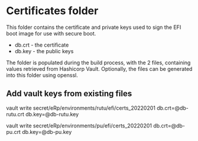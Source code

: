 # Certificates folder

This folder contains the certificate and private keys used to sign the EFI boot image for use with secure boot.

* db.crt - the certificate
* db.key - the public keys

The folder is populated during the build process, with the 2 files, containing values retrieved from Hashicorp Vault.
Optionally, the files can be generated into this folder using openssl.

## Add vault keys from existing files
vault write secret/eRp/environments/rutu/efi/certs_20220201 db.crt=@db-rutu.crt db.key=@db-rutu.key

vault write secret/eRp/environments/pu/efi/certs_20220201 db.crt=@db-pu.crt db.key=@db-pu.key